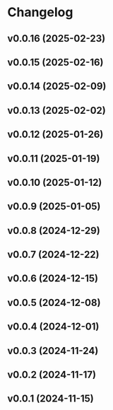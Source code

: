 # Changelog

<!--next-version-placeholder-->

## v0.0.16 (2025-02-23)



## v0.0.15 (2025-02-16)



## v0.0.14 (2025-02-09)



## v0.0.13 (2025-02-02)



## v0.0.12 (2025-01-26)



## v0.0.11 (2025-01-19)



## v0.0.10 (2025-01-12)



## v0.0.9 (2025-01-05)



## v0.0.8 (2024-12-29)



## v0.0.7 (2024-12-22)



## v0.0.6 (2024-12-15)



## v0.0.5 (2024-12-08)



## v0.0.4 (2024-12-01)



## v0.0.3 (2024-11-24)



## v0.0.2 (2024-11-17)



## v0.0.1 (2024-11-15)


